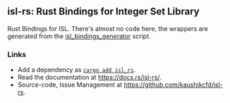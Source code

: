 ## isl-rs: Rust Bindings for Integer Set Library

Rust Bindings for ISL. There's almost no code here, the wrappers are generated
from the
[isl_bindings_generator](https://github.com/kaushikcfd/isl_bindings_generator)
script.

### Links
- Add a dependency as [`cargo add isl_rs`](https://crates.io/crates/isl-rs).
- Read the documentation at <https://docs.rs/isl-rs/>.
- Source-code, Issue Management at <https://github.com/kaushikcfd/isl-rs>.
